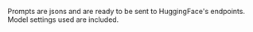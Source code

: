Prompts are jsons and are ready to be sent to HuggingFace's endpoints. Model settings used are included.


